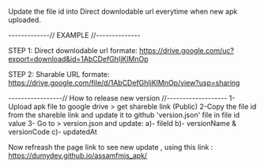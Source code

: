 Update the file id into Direct downlodable url everytime when new apk uploaded.

-------------// EXAMPLE //--------------

STEP 1: 
Direct downlodable url formate:
https://drive.google.com/uc?export=download&id=1AbCDefGhIjKlMnOp

STEP 2: 
Sharable URL formate:
https://drive.google.com/file/d/1AbCDefGhIjKlMnOp/view?usp=sharing

-----------------// How to release new version //-------------------
1-Upload apk file to google drive > get shareble link (Public)
2-Copy the file id from the shareble link and update it to github 'version.json' file in file id value
3- Go to > version.json and update:
a)- fileId
b)- versionName & versionCode
c)- updatedAt

Now refreash the page link to see new update , using this link : https://dumydev.github.io/assamfmis_apk/



